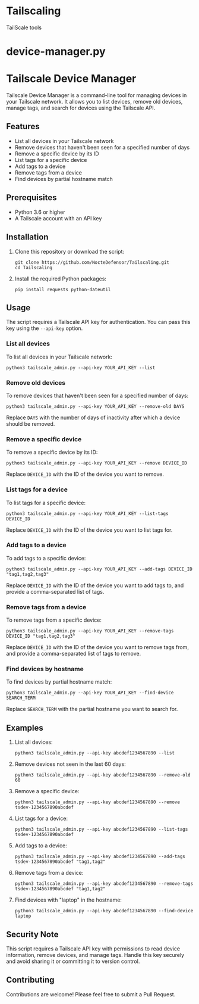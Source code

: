 # Tailscaling
TailScale tools

# device-manager.py
# Tailscale Device Manager

Tailscale Device Manager is a command-line tool for managing devices in your Tailscale network. It allows you to list devices, remove old devices, manage tags, and search for devices using the Tailscale API.

## Features

- List all devices in your Tailscale network
- Remove devices that haven't been seen for a specified number of days
- Remove a specific device by its ID
- List tags for a specific device
- Add tags to a device
- Remove tags from a device
- Find devices by partial hostname match

## Prerequisites

- Python 3.6 or higher
- A Tailscale account with an API key

## Installation

1. Clone this repository or download the script:

   ```
   git clone https://github.com/NocteDefensor/Tailscaling.git
   cd Tailscaling
   ```

2. Install the required Python packages:

   ```
   pip install requests python-dateutil
   ```

## Usage

The script requires a Tailscale API key for authentication. You can pass this key using the `--api-key` option.

### List all devices

To list all devices in your Tailscale network:

```
python3 tailscale_admin.py --api-key YOUR_API_KEY --list
```

### Remove old devices

To remove devices that haven't been seen for a specified number of days:

```
python3 tailscale_admin.py --api-key YOUR_API_KEY --remove-old DAYS
```

Replace `DAYS` with the number of days of inactivity after which a device should be removed.

### Remove a specific device

To remove a specific device by its ID:

```
python3 tailscale_admin.py --api-key YOUR_API_KEY --remove DEVICE_ID
```

Replace `DEVICE_ID` with the ID of the device you want to remove.

### List tags for a device

To list tags for a specific device:

```
python3 tailscale_admin.py --api-key YOUR_API_KEY --list-tags DEVICE_ID
```

Replace `DEVICE_ID` with the ID of the device you want to list tags for.

### Add tags to a device

To add tags to a specific device:

```
python3 tailscale_admin.py --api-key YOUR_API_KEY --add-tags DEVICE_ID "tag1,tag2,tag3"
```

Replace `DEVICE_ID` with the ID of the device you want to add tags to, and provide a comma-separated list of tags.

### Remove tags from a device

To remove tags from a specific device:

```
python3 tailscale_admin.py --api-key YOUR_API_KEY --remove-tags DEVICE_ID "tag1,tag2,tag3"
```

Replace `DEVICE_ID` with the ID of the device you want to remove tags from, and provide a comma-separated list of tags to remove.

### Find devices by hostname

To find devices by partial hostname match:

```
python3 tailscale_admin.py --api-key YOUR_API_KEY --find-device SEARCH_TERM
```

Replace `SEARCH_TERM` with the partial hostname you want to search for.

## Examples

1. List all devices:
   ```
   python3 tailscale_admin.py --api-key abcdef1234567890 --list
   ```

2. Remove devices not seen in the last 60 days:
   ```
   python3 tailscale_admin.py --api-key abcdef1234567890 --remove-old 60
   ```

3. Remove a specific device:
   ```
   python3 tailscale_admin.py --api-key abcdef1234567890 --remove tsdev-1234567890abcdef
   ```

4. List tags for a device:
   ```
   python3 tailscale_admin.py --api-key abcdef1234567890 --list-tags tsdev-1234567890abcdef
   ```

5. Add tags to a device:
   ```
   python3 tailscale_admin.py --api-key abcdef1234567890 --add-tags tsdev-1234567890abcdef "tag1,tag2"
   ```

6. Remove tags from a device:
   ```
   python3 tailscale_admin.py --api-key abcdef1234567890 --remove-tags tsdev-1234567890abcdef "tag1,tag2"
   ```

7. Find devices with "laptop" in the hostname:
   ```
   python3 tailscale_admin.py --api-key abcdef1234567890 --find-device laptop
   ```

## Security Note

This script requires a Tailscale API key with permissions to read device information, remove devices, and manage tags. Handle this key securely and avoid sharing it or committing it to version control.

## Contributing

Contributions are welcome! Please feel free to submit a Pull Request.
